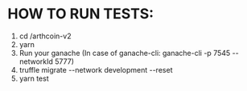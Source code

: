 HOW TO RUN TESTS:
================

1. cd <location>/arthcoin-v2
2. yarn
3. Run your ganache (In case of ganache-cli: ganache-cli -p 7545 --networkId 5777)
4. truffle migrate --network development --reset
5. yarn test
